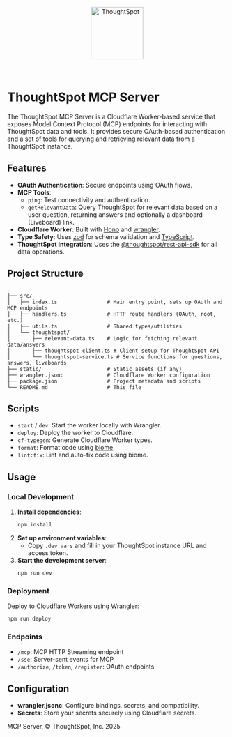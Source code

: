 <p align="center">
    <img src="https://raw.githubusercontent.com/thoughtspot/visual-embed-sdk/main/static/doc-images/images/TS-Logo-black-no-bg.svg" width=120 align="center" alt="ThoughtSpot" />
</p>

<br/>


# ThoughtSpot MCP Server

The ThoughtSpot MCP Server is a Cloudflare Worker-based service that exposes Model Context Protocol (MCP) endpoints for interacting with ThoughtSpot data and tools. It provides secure OAuth-based authentication and a set of tools for querying and retrieving relevant data from a ThoughtSpot instance.

## Features

- **OAuth Authentication**: Secure endpoints using OAuth flows.
- **MCP Tools**:
  - `ping`: Test connectivity and authentication.
  - `getRelevantData`: Query ThoughtSpot for relevant data based on a user question, returning answers and optionally a dashboard (Liveboard) link.
- **Cloudflare Worker**: Built with [Hono](https://hono.dev/) and [wrangler](https://developers.cloudflare.com/workers/wrangler/).
- **Type Safety**: Uses [zod](https://github.com/colinhacks/zod) for schema validation and [TypeScript](https://www.typescriptlang.org/).
- **ThoughtSpot Integration**: Uses the [@thoughtspot/rest-api-sdk](https://www.npmjs.com/package/@thoughtspot/rest-api-sdk) for all data operations.

## Project Structure

```
.
├── src/
│   ├── index.ts                # Main entry point, sets up OAuth and MCP endpoints
│   ├── handlers.ts             # HTTP route handlers (OAuth, root, etc.)
│   ├── utils.ts                # Shared types/utilities
│   └── thoughtspot/
│       ├── relevant-data.ts    # Logic for fetching relevant data/answers
│       ├── thoughtspot-client.ts # Client setup for ThoughtSpot API
│       └── thoughtspot-service.ts # Service functions for questions, answers, liveboards
├── static/                     # Static assets (if any)
├── wrangler.jsonc              # Cloudflare Worker configuration
├── package.json                # Project metadata and scripts
└── README.md                   # This file
```

## Scripts

- `start` / `dev`: Start the worker locally with Wrangler.
- `deploy`: Deploy the worker to Cloudflare.
- `cf-typegen`: Generate Cloudflare Worker types.
- `format`: Format code using [biome](https://biomejs.dev/).
- `lint:fix`: Lint and auto-fix code using biome.

## Usage

### Local Development

1. **Install dependencies**:
   ```sh
   npm install
   ```
2. **Set up environment variables**:
   - Copy `.dev.vars` and fill in your ThoughtSpot instance URL and access token.
3. **Start the development server**:
   ```sh
   npm run dev
   ```

### Deployment

Deploy to Cloudflare Workers using Wrangler:
```sh
npm run deploy
```

### Endpoints

- `/mcp`: MCP HTTP Streaming endpoint
- `/sse`: Server-sent events for MCP
- `/authorize`, `/token`, `/register`: OAuth endpoints

## Configuration

- **wrangler.jsonc**: Configure bindings, secrets, and compatibility.
- **Secrets**: Store your secrets securely using Cloudflare secrets.


MCP Server, © ThoughtSpot, Inc. 2025

